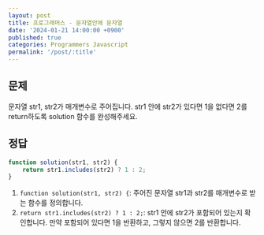 ```yaml
---
layout: post
title: 프로그래머스 - 문자열안에 문자열
date: '2024-01-21 14:00:00 +0900'
published: true
categories: Programmers Javascript
permalink: '/post/:title'
---
```

## 문제
문자열 str1, str2가 매개변수로 주어집니다. str1 안에 str2가 있다면 1을 없다면 2를 return하도록 solution 함수를 완성해주세요.

## 정답
```javascript
function solution(str1, str2) {
    return str1.includes(str2) ? 1 : 2;
}
```
1. `function solution(str1, str2) {`: 주어진 문자열 str1과 str2를 매개변수로 받는 함수를 정의합니다.
2. `return str1.includes(str2) ? 1 : 2;`: str1 안에 str2가 포함되어 있는지 확인합니다. 만약 포함되어 있다면 1을 반환하고, 그렇지 않으면 2를 반환합니다.